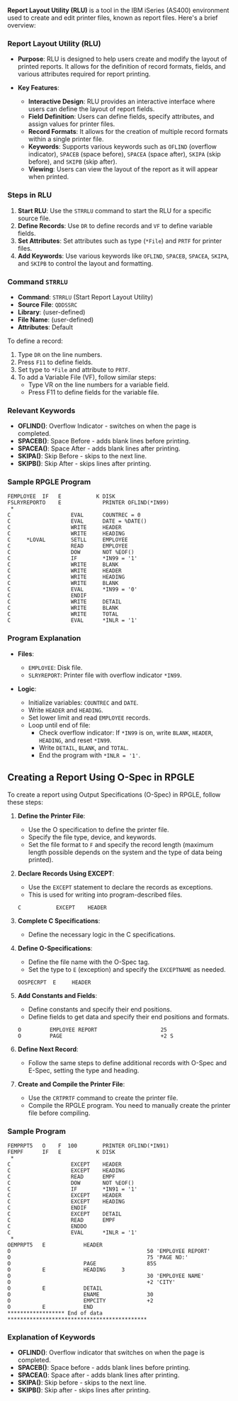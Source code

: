 **Report Layout Utility (RLU)** is a tool in the IBM iSeries (AS400) environment used to create and edit printer files, known as report files. Here's a brief overview:

### Report Layout Utility (RLU)

- **Purpose**: RLU is designed to help users create and modify the layout of printed reports. It allows for the definition of record formats, fields, and various attributes required for report printing.
  
- **Key Features**:
  - **Interactive Design**: RLU provides an interactive interface where users can define the layout of report fields.
  - **Field Definition**: Users can define fields, specify attributes, and assign values for printer files.
  - **Record Formats**: It allows for the creation of multiple record formats within a single printer file.
  - **Keywords**: Supports various keywords such as `OFLIND` (overflow indicator), `SPACEB` (space before), `SPACEA` (space after), `SKIPA` (skip before), and `SKIPB` (skip after).
  - **Viewing**: Users can view the layout of the report as it will appear when printed.

### Steps in RLU
1. **Start RLU**: Use the `STRRLU` command to start the RLU for a specific source file.
2. **Define Records**: Use `DR` to define records and `VF` to define variable fields.
3. **Set Attributes**: Set attributes such as type (`*File`) and `PRTF` for printer files.
4. **Add Keywords**: Use various keywords like `OFLIND`, `SPACEB`, `SPACEA`, `SKIPA`, and `SKIPB` to control the layout and formatting.


### Command `STRRLU`
- **Command**: `STRRLU` (Start Report Layout Utility)
- **Source File**: `QDDSSRC`
- **Library**: (user-defined)
- **File Name**: (user-defined)
- **Attributes**: Default

To define a record:
1. Type `DR` on the line numbers.
2. Press `F11` to define fields.
3. Set type to `*File` and attribute to `PRTF`.
4. To add a Variable File (VF), follow similar steps:
    - Type VR on the line numbers for a variable field.
    - Press F11 to define fields for the variable file.

### Relevant Keywords
- **OFLIND()**: Overflow Indicator - switches on when the page is completed.
- **SPACEB()**: Space Before - adds blank lines before printing.
- **SPACEA()**: Space After - adds blank lines after printing.
- **SKIPA()**: Skip Before - skips to the next line.
- **SKIPB()**: Skip After - skips lines after printing.

### Sample RPGLE Program

```rpg
FEMPLOYEE  IF   E           K DISK                            
FSLRYREPORTO    E             PRINTER OFLIND(*IN99)           
 *                                                            
C                   EVAL      COUNTREC = 0                    
C                   EVAL      DATE = %DATE()                  
C                   WRITE     HEADER                          
C                   WRITE     HEADING                         
C     *LOVAL        SETLL     EMPLOYEE                        
C                   READ      EMPLOYEE                        
C                   DOW       NOT %EOF()                      
C                   IF        *IN99 = '1'                     
C                   WRITE     BLANK                           
C                   WRITE     HEADER                          
C                   WRITE     HEADING                         
C                   WRITE     BLANK                           
C                   EVAL      *IN99 = '0'                     
C                   ENDIF                                     
C                   WRITE     DETAIL                          
C                   WRITE     BLANK                           
C                   WRITE     TOTAL            
C                   EVAL      *INLR = '1'      
```

### Program Explanation
- **Files**:
  - `EMPLOYEE`: Disk file.
  - `SLRYREPORT`: Printer file with overflow indicator `*IN99`.

- **Logic**:
  - Initialize variables: `COUNTREC` and `DATE`.
  - Write `HEADER` and `HEADING`.
  - Set lower limit and read `EMPLOYEE` records.
  - Loop until end of file:
    - Check overflow indicator: If `*IN99` is on, write `BLANK`, `HEADER`, `HEADING`, and reset `*IN99`.
    - Write `DETAIL`, `BLANK`, and `TOTAL`.
    - End the program with `*INLR = '1'`.


## Creating a Report Using O-Spec in RPGLE

To create a report using Output Specifications (O-Spec) in RPGLE, follow these steps:

1. **Define the Printer File**:
   - Use the O specification to define the printer file.
   - Specify the file type, device, and keywords.
   - Set the file format to `F` and specify the record length (maximum length possible depends on the system and the type of data being printed).

2. **Declare Records Using EXCEPT**:
   - Use the `EXCEPT` statement to declare the records as exceptions.
   - This is used for writing into program-described files.
   ```rpg
   C           EXCEPT    HEADER
   ```

3. **Complete C Specifications**:
   - Define the necessary logic in the C specifications.

4. **Define O-Specifications**:
   - Define the file name with the O-Spec tag.
   - Set the type to `E` (exception) and specify the `EXCEPTNAME` as needed.
   ```rpg
   OOSPECRPT  E     HEADER
   ```

5. **Add Constants and Fields**:
   - Define constants and specify their end positions.
   - Define fields to get data and specify their end positions and formats.
   ```rpg
   O         EMPLOYEE REPORT                    25
   O         PAGE                               +2 S
   ```

6. **Define Next Record**:
   - Follow the same steps to define additional records with O-Spec and E-Spec, setting the type and heading.

7. **Create and Compile the Printer File**:
   - Use the `CRTPRTF` command to create the printer file.
   - Compile the RPGLE program. You need to manually create the printer file before compiling.

### Sample Program

```rpg
FEMPRPT5   O    F  100        PRINTER OFLIND(*IN91)                      
FEMPF      IF   E           K DISK                                       
 *                                                                       
C                   EXCEPT    HEADER                                     
C                   EXCEPT    HEADING                                    
C                   READ      EMPF                                       
C                   DOW       NOT %EOF()                                 
C                   IF        *IN91 = '1'                                
C                   EXCEPT    HEADER                                     
C                   EXCEPT    HEADING                                    
C                   ENDIF                                                
C                   EXCEPT    DETAIL                                     
C                   READ      EMPF                                       
C                   ENDDO                                                
C                   EVAL      *INLR = '1'                                
 *                                                                       
OEMPRPT5   E            HEADER                                           
O                                           50 'EMPLOYEE REPORT'         
O                                           75 'PAGE NO:'                
O                       PAGE                85S                            
O          E            HEADING     3                                      
O                                           30 'EMPLOYEE NAME'             
O                                           +2 'CITY'                      
O          E            DETAIL                                             
O                       ENAME               30                             
O                       EMPCITY             +2                             
O          E            END                                                
****************** End of data ********************************************
```

### Explanation of Keywords

- **OFLIND()**: Overflow indicator that switches on when the page is completed.
- **SPACEB()**: Space before - adds blank lines before printing.
- **SPACEA()**: Space after - adds blank lines after printing.
- **SKIPA()**: Skip before - skips to the next line.
- **SKIPB()**: Skip after - skips lines after printing.



